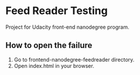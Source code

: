# Feed Reader Testing
Project for Udacity front-end nanodegree program.

## How to open the failure
1. Go to frontend-nanodegree-feedreader directory.
2. Open index.html in your browser.
